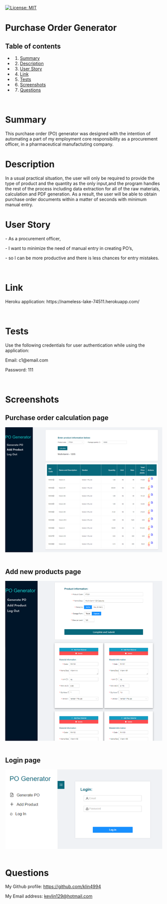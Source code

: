 [![License: MIT](https://img.shields.io/badge/License-MIT-yellow.svg)](https://opensource.org/licenses/MIT)

<h1>Purchase Order Generator</h1>
<!-- Table of content -->
<h2>Table of contents</h2>

* 1. [Summary](#Summary)
* 2. [Description](#Description)
* 3. [User Story](#UserStory)
* 4. [Link](#Link)
* 5. [Tests](#Tests)
* 6. [Screenshots](#Screenshots)
* 7. [Questions](#Questions) 


<br>

<h1>Summary</h1>
<p>This purchase order (PO) generator was designed with the intention of automating a part of my employment core responsibility as a procurement officer, in a pharmaceutical manufactuting company.</p>

<h1>Description</h1>
<p>In a usual practical situation, the user will only be required to provide the type of product and the quantity as the only input,and the program handles the rest of the process including data extraction for all of the raw materials, calculation and PDF generation. As a result, the user will be able to obtain purchase order documents within a matter of seconds with minimum manual entry.
<br>
<h1>User Story</h1>
<p>- As a procurement officer,</p>
<p>- I want to minimize the need of manual entry in creating PO’s,</p>
<p>- so I can be more productive and there is less chances for entry mistakes.</p>
<br>
<h1>Link</h1>
<p>Heroku application: https://nameless-lake-74511.herokuapp.com/ </p>
<br>
<h1>Tests</h1>
<p>Use the following credentials for user authentication while using the application:</p>
<p>Email: c1@email.com</p>
<p>Password: 111</p>
<br>
<h1>Screenshots</h1>
<h2>Purchase order calculation page</h2>
<img src="./client/public/images/Calculation-page-screenshot.PNG" alt="Purchase order calculation page screenshot"></img>
<br></br>
<h2>Add new products page</h2>
<img src="./client/public/images/Add-product-page-screenshot.PNG" alt="Add new product page screenshot"></img>
<br></br>
<h2>Login page</h2>
<img src="./client/public/images/Login-page-screenshot.PNG" alt="Login page screenshot"></img>
<br></br>
<h1>Questions</h1>
<p><span>My Github profile: </span><a href="https://github.com/klin4994" class="col-12">https://github.com/klin4994</a></p>
<p><span>My Email address: </span><a href = "mailto: kevlin129@hotmail.com">kevlin129@hotmail.com</a></p>
</p>
